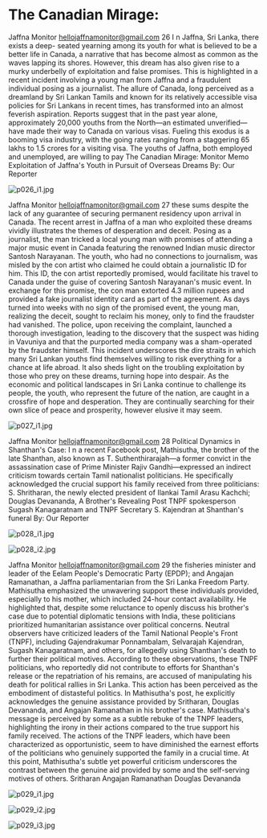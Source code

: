 # The Canadian Mirage:

Jaffna Monitor
hellojaffnamonitor@gmail.com
26
I
n Jaffna, Sri Lanka, there exists a deep-
seated yearning among its youth for what 
is believed to be a better life in Canada, a 
narrative that has become almost as common 
as the waves lapping its shores. However, 
this dream has also given rise to a murky 
underbelly of exploitation and false promises. 
This is highlighted in a recent incident 
involving a young man from Jaffna and a 
fraudulent individual posing as a journalist. 
The allure of Canada, long perceived as a 
dreamland by Sri Lankan Tamils and known 
for its relatively accessible visa policies for Sri 
Lankans in recent times, has transformed into 
an almost feverish aspiration. Reports suggest 
that in the past year alone, approximately 
20,000 youths from the North—an estimated 
unverified—have made their way to Canada on 
various visas. Fueling this exodus is a booming 
visa industry, with the going rates ranging 
from a staggering 65 lakhs to 1.5 crores for 
a visiting visa. The youths of Jaffna, both 
employed and unemployed, are willing to pay 
The Canadian Mirage:
Monitor Memo
Exploitation of Jaffna's Youth in 
Pursuit of Overseas Dreams
By: 
Our Reporter

![p026_i1.jpg](images_out/015_the_canadian_mirage/p026_i1.jpg)

Jaffna Monitor
hellojaffnamonitor@gmail.com
27
these sums despite the lack of any guarantee of 
securing permanent residency upon arrival in 
Canada.
The recent arrest in Jaffna of a man who 
exploited these dreams vividly illustrates the 
themes of desperation and deceit. Posing as a 
journalist, the man tricked a local young man 
with promises of attending a major music 
event in Canada featuring the renowned 
Indian music director Santosh Narayanan. The 
youth, who had no connections to journalism, 
was misled by the con artist who claimed he 
could obtain a journalistic ID for him. This 
ID, the con artist reportedly promised, would 
facilitate his travel to Canada under the guise 
of covering Santosh Narayanan's music event. 
In exchange for this promise, the con man 
extorted 4.3 million rupees and provided a 
fake journalist identity card as part of the 
agreement.
As days turned into weeks with no sign of 
the promised event, the young man, realizing 
the deceit, sought to reclaim his money, 
only to find the fraudster had vanished. 
The police, upon receiving the complaint, 
launched a thorough investigation, leading 
to the discovery that the suspect was hiding 
in Vavuniya and that the purported media 
company was a sham-operated by the fraudster 
himself.
This incident underscores the dire straits in 
which many Sri Lankan youths find themselves 
willing to risk everything for a chance at life 
abroad. It also sheds light on the troubling 
exploitation by those who prey on these 
dreams, turning hope into despair. As the 
economic and political landscapes in Sri Lanka 
continue to challenge its people, the youth, 
who represent the future of the nation, are 
caught in a crossfire of hope and desperation. 
They are continually searching for their own 
slice of peace and prosperity, however elusive it 
may seem.

![p027_i1.jpg](images_out/015_the_canadian_mirage/p027_i1.jpg)

Jaffna Monitor
hellojaffnamonitor@gmail.com
28
Political Dynamics in Shanthan's Case: 
I
n a recent Facebook post, 
Mathisutha, the brother of the 
late Shanthan, also known as T. 
Suthenthirarajah—a former convict 
in the assassination case of Prime 
Minister Rajiv Gandhi—expressed 
an indirect criticism towards 
certain Tamil nationalist politicians. 
He specifically acknowledged 
the crucial support his family 
received from three politicians: 
S. Shritharan, the newly elected 
president of Ilankai Tamil Arasu 
Kachchi; Douglas Devananda, 
A Brother's Revealing Post
TNPF spokesperson Sugash Kanagaratnam and TNPF Secretary S. Kajendran at Shanthan's funeral
By: 
Our Reporter

![p028_i1.jpg](images_out/015_the_canadian_mirage/p028_i1.jpg)

![p028_i2.jpg](images_out/015_the_canadian_mirage/p028_i2.jpg)

Jaffna Monitor
hellojaffnamonitor@gmail.com
29
the fisheries minister and leader of 
the Eelam People's Democratic Party 
(EPDP); and Angajan Ramanathan, a 
Jaffna parliamentarian from the Sri Lanka 
Freedom Party.
Mathisutha emphasized the unwavering 
support these individuals provided, 
especially to his mother, which included 
24-hour contact availability. He 
highlighted that, despite some reluctance 
to openly discuss his brother's case due to 
potential diplomatic tensions with India, 
these politicians prioritized humanitarian 
assistance over political concerns.
Neutral observers have criticized leaders 
of the Tamil National People's Front 
(TNPF), including Gajendrakumar 
Ponnambalam, Selvarajah Kajendran, 
Sugash Kanagaratnam, and others, for 
allegedly using Shanthan's death to further 
their political motives. According to these 
observations, these TNPF politicians, who 
reportedly did not contribute to efforts for 
Shanthan's release or the repatriation of 
his remains, are accused of manipulating 
his death for political rallies in Sri Lanka. 
This action has been perceived as the 
embodiment of distasteful politics. 
In Mathisutha's post, he explicitly acknowledges 
the genuine assistance provided by Sritharan, 
Douglas Devananda, and Angajan Ramanathan 
in his brother's case. Mathisutha's message is 
perceived by some as a subtle rebuke of the 
TNPF leaders, highlighting the irony in their 
actions compared to the true support his family 
received.
The actions of the TNPF leaders, which have 
been characterized as opportunistic, seem 
to have diminished the earnest efforts of the 
politicians who genuinely supported the family 
in a crucial time. At this point, Mathisutha's 
subtle yet powerful criticism underscores the 
contrast between the genuine aid provided by 
some and the self-serving motives of others.
Sritharan
Angajan Ramanathan
 Douglas Devananda

![p029_i1.jpg](images_out/015_the_canadian_mirage/p029_i1.jpg)

![p029_i2.jpg](images_out/015_the_canadian_mirage/p029_i2.jpg)

![p029_i3.jpg](images_out/015_the_canadian_mirage/p029_i3.jpg)

